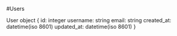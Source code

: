 #Users

User object
{
  id: integer
  username: string
  email: string
  created_at: datetime(iso 8601)
  updated_at: datetime(iso 8601)
}
